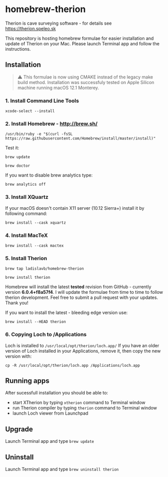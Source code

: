 # homebrew-therion

Therion is cave surveying software - for details see https://therion.speleo.sk

This repository is hosting homebrew formulae for easier installation and update of Therion on your Mac. Please launch Terminal app and follow the instructions.

## Installation

> :warning: This formulae is now using CMAKE instead of the legacy make build method. Installation was successfuly tested on Apple Silicon machine running macOS 12.1 Monterey.

### 1. Install Command Line Tools

`xcode-select --install`

### 2. Install Homebrew - http://brew.sh/

`/usr/bin/ruby -e "$(curl -fsSL https://raw.githubusercontent.com/Homebrew/install/master/install)"`

Test it:

`brew update`

`brew doctor`

If you want to disable brew analytics type:

`brew analytics off`

### 3. Install XQuartz

If your macOS doesn't contain X11 server (10.12 Sierra+) install it by following command:

`brew install --cask xquartz`

### 4. Install MacTeX

`brew install --cask mactex`

### 5. Install Therion

`brew tap ladislavb/homebrew-therion`

`brew install therion`

Homebrew will install the latest **tested** revision from GitHub - currently version **6.0.4+f8a57f4**. I will update the formulae from time to time to follow therion development. Feel free to submit a pull request with your updates. Thank you!

If you want to install the latest - bleeding edge version use:

`brew install --HEAD therion`

### 6. Copying Loch to /Applications

Loch is installed to `/usr/local/opt/therion/loch.app/` If you have an older version of Loch installed in your Applications, remove it, then copy the new version with:

`cp -R /usr/local/opt/therion/loch.app /Applications/loch.app`

## Running apps

After sucessfull installation you should be able to:

- start XTherion by typing `xtherion` command to Terminal window
- run Therion compiler by typing `therion` command to Terminal window
- launch Loch viewer from Launchpad

## Upgrade

Launch Terminal app and type `brew update`

## Uninstall

Launch Terminal app and type `brew uninstall therion`
